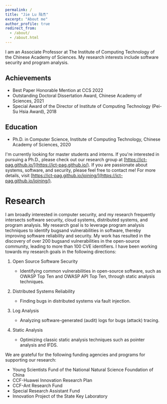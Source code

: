 ```yaml
---
permalink: /
title: "Jie Lu 陆杰"
excerpt: "About me"
author_profile: true
redirect_from: 
  - /about/
  - /about.html
---
```



I am an Associate Professor at The Institute of Computing Technology of the Chinese Academy of Sciences. My research interests include software security and program analysis.

## Achievements
- Best Paper Honorable Mention at CCS 2022
- Outstanding Doctoral Dissertation Award, Chinese Academy of Sciences, 2021
- Special Award of the Director of Institute of Computing Technology (Pei-Su Hsia Award), 2018

## Education
- Ph.D. in Computer Science, Institute of Computing Technology, Chinese Academy of Sciences, 2020

I'm currently looking for master students and interns. If you're interested in pursuing a Ph.D., please check out our research group at [https://ict-pag.github.io/](https://ict-pag.github.io/). If you are passionate about systems, software, and security, please feel free to contact me! For more details, visit [https://ict-pag.github.io/joining/](https://ict-pag.github.io/joining/).

# Research

I am broadly interested in computer security, and my research frequently intersects software security, cloud systems, distributed systems, and program analysis. My research goal is to leverage program analysis techniques to identify bugsand vulnerabilities in software, thereby improving software reliability and security. My work has resulted in the discovery of over 200 bugsand vulnerabilities in the open-source community, leading to more than 100 CVE identifiers. I have been working towards my research goals in the following directions:

1. Open Source Software Security
   - Identifying common vulnerabilities in open-source software, such as OWASP Top Ten and OWASP API Top Ten, through static analysis techniques.

2. Distributed Systems Reliability
   - Finding bugs in distributed systems via fault injection.

3. Log Analysis
   - Analyzing software-generated (audit) logs for bugs (attack) tracing.

4. Static Analysis
   - Optimizing classic static analysis techniques such as pointer analysis and IFDS.

We are grateful for the following funding agencies and programs for supporting our research:

- Young Scientists Fund of the National Natural Science Foundation of China
- CCF-Huawei Innovation Research Plan
- CCF-Ant Research Fund
- Special Research Assistant Fund
- Innovation Project of the State Key Laboratory